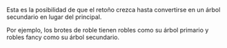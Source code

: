 Esta es la posibilidad de que el retoño crezca hasta convertirse en un árbol secundario en lugar del principal.

Por ejemplo, los brotes de roble tienen robles como su árbol primario y robles fancy como su árbol secundario.